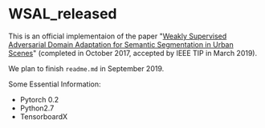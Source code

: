 # WSAL_released

This is an official implementaion of the paper "[Weakly Supervised Adversarial Domain Adaptation for Semantic Segmentation in Urban Scenes](https://arxiv.org/abs/1904.09092)" (completed in October 2017, accepted by IEEE TIP in March 2019).

We plan to finish ```readme.md``` in September 2019. 

Some Essential Information:

- Pytorch 0.2
- Python2.7
- TensorboardX

